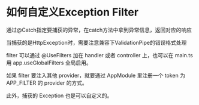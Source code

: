 # 如何自定义Exception Filter

通过@Catch指定要捕获的异常，在catch方法中拿到异常信息，返回对应的响应

当捕获的是HttpException时，需要注意兼容下ValidationPipe的错误格式处理

filter 可以通过 @UseFilters 加在 handler 或者 controller 上，也可以在 main.ts 用 app.useGlobalFilters 全局启用。

如果 filter 要注入其他 provider，就要通过 AppModule 里注册一个 token 为 APP_FILTER 的 provider 的方式。

此外，捕获的 Exception 也是可以自定义的。